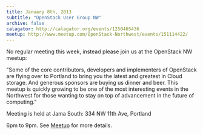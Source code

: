 ```yaml
---
title: January 8th, 2013
subtitle: "OpenStack User Group NW"
archive: false
calagator: http://calagator.org/events/1250465436
meetup: http://www.meetup.com/OpenStack-Northwest/events/151114422/
---
```


No regular meeting this week, instead please join us at the
OpenStack NW meetup:

"Some of the core contributors, developers and implementers of OpenStack are flying over to Portland to bring you the latest and greatest in Cloud storage. And generous sponsors are buying us dinner and beer. This meetup is quickly growing to be one of the most interesting events in the Northwest for those wanting to stay on top of advancement in the future of computing."

Meeting is held at Jama South:
334 NW 11th Ave, Portland

6pm to 9pm. See [Meetup](http://www.meetup.com/OpenStack-Northwest/events/151114422/) for more details.

